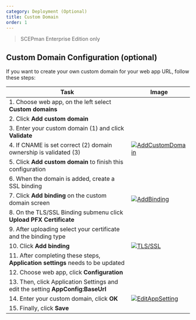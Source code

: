 ```yaml
---
category: Deployment (Optional)
title: Custom Domain
order: 1
---
```


> SCEPman Enterprise Edition only

## Custom Domain Configuration (optional)

If you want to create your own custom domain for your web app URL, follow these steps:

| Task | Image |
| ---- | ----- |
| 1. Choose web app, on the left select **Custom domains** | |
| 2. Click **Add custom domain** | |
| 3. Enter your custom domain (1) and click **Validate** | |
| 4. If CNAME is set correct (2) domain ownership is validated (3) | [![AddCustomDomain](/media/scepman_cname1.png)](/media/scepman_cname1.png) |
| 5. Click **Add custom domain** to finish this configuration | |
| 6. When the domain is added, create a SSL binding | |
| 7. Click **Add binding** on the custom domain screen | [![AddBinding](/media/scepman_cname2.png)](/media/scepman_cname2.png) |
| 8. On the TLS/SSL Binding submenu click **Upload PFX Certificate** | |
| 9. After uploading select your certificate and the binding type | |
| 10. Click **Add binding** | [![TLS/SSL](/media/scepman_cname3.png)](/media/scepman_cname3.png) |
| 11. After completing these steps, **Application settings** needs to be updated| |
| 12. Choose web app, click **Configuration** | |
| 13. Then, click Application Settings and edit the setting **AppConfig:BaseUrl** | |
| 14. Enter your custom domain, click **OK** | [![EditAppSetting](/media/scepman_cname4_1.png)](/media/scepman_cname4.png)
| 15. Finally, click **Save** | |
